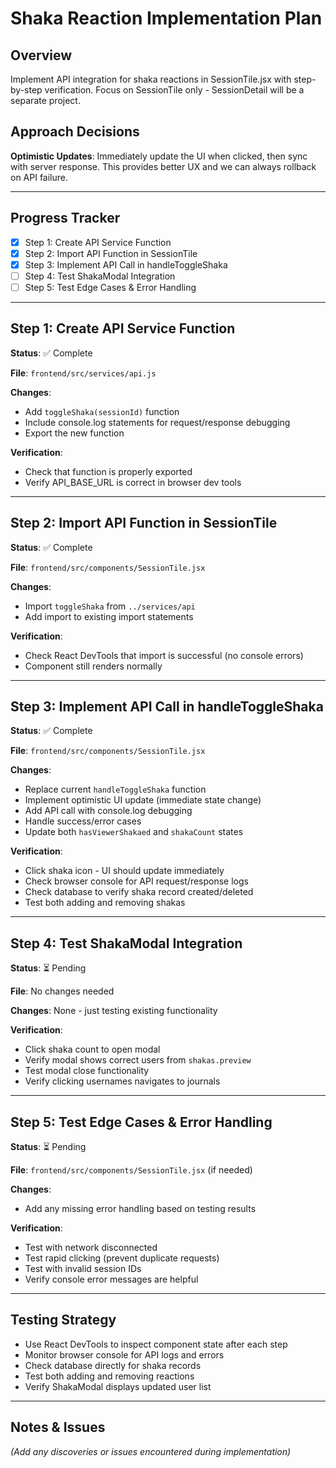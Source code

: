 # Shaka Reaction Implementation Plan

## Overview
Implement API integration for shaka reactions in SessionTile.jsx with step-by-step verification. Focus on SessionTile only - SessionDetail will be a separate project.

## Approach Decisions
**Optimistic Updates**: Immediately update the UI when clicked, then sync with server response. This provides better UX and we can always rollback on API failure.

---

## Progress Tracker
- [x] Step 1: Create API Service Function
- [x] Step 2: Import API Function in SessionTile
- [x] Step 3: Implement API Call in handleToggleShaka
- [ ] Step 4: Test ShakaModal Integration
- [ ] Step 5: Test Edge Cases & Error Handling

---

## Step 1: Create API Service Function
**Status**: ✅ Complete

**File**: `frontend/src/services/api.js`

**Changes**:
- Add `toggleShaka(sessionId)` function
- Include console.log statements for request/response debugging
- Export the new function

**Verification**: 
- Check that function is properly exported
- Verify API_BASE_URL is correct in browser dev tools

---

## Step 2: Import API Function in SessionTile
**Status**: ✅ Complete

**File**: `frontend/src/components/SessionTile.jsx`

**Changes**:
- Import `toggleShaka` from `../services/api`
- Add import to existing import statements

**Verification**: 
- Check React DevTools that import is successful (no console errors)
- Component still renders normally

---

## Step 3: Implement API Call in handleToggleShaka
**Status**: ✅ Complete

**File**: `frontend/src/components/SessionTile.jsx`

**Changes**:
- Replace current `handleToggleShaka` function
- Implement optimistic UI update (immediate state change)
- Add API call with console.log debugging
- Handle success/error cases
- Update both `hasViewerShakaed` and `shakaCount` states

**Verification**: 
- Click shaka icon - UI should update immediately
- Check browser console for API request/response logs
- Check database to verify shaka record created/deleted
- Test both adding and removing shakas

---

## Step 4: Test ShakaModal Integration
**Status**: ⏳ Pending

**File**: No changes needed

**Changes**: None - just testing existing functionality

**Verification**:
- Click shaka count to open modal
- Verify modal shows correct users from `shakas.preview`
- Test modal close functionality
- Verify clicking usernames navigates to journals

---

## Step 5: Test Edge Cases & Error Handling
**Status**: ⏳ Pending

**File**: `frontend/src/components/SessionTile.jsx` (if needed)

**Changes**: 
- Add any missing error handling based on testing results

**Verification**:
- Test with network disconnected
- Test rapid clicking (prevent duplicate requests)
- Test with invalid session IDs
- Verify console error messages are helpful

---

## Testing Strategy
- Use React DevTools to inspect component state after each step
- Monitor browser console for API logs and errors
- Check database directly for shaka records
- Test both adding and removing reactions
- Verify ShakaModal displays updated user list

---

## Notes & Issues
*(Add any discoveries or issues encountered during implementation)*